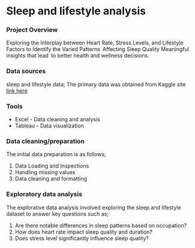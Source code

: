 # Sleep and lifestyle analysis


### Project Overview

Exploring the Interplay between Heart Rate, Stress Levels, and Lifestyle Factors to Identify the Varied Patterns Affecting Sleep Quality Meaningful insights that lead to better health and wellness decisions.

### Data sources

sleep and lifestyle data; The primary data was obtained from Kaggle site [link here](https://www.kaggle.com/datasets/uom190346a/sleep-health-and-lifestyle-dataset)

### Tools 

- Excel - Data cleaning and analysis
- Tableau  - Data visualization
  
### Data cleaning/preparation

The initial data preparation is as follows;

1. Data Loading and Inspections
2. Handling missing values
3. Data cleaning and formatting

### Exploratory data analysis

The  explorative data analysis involved exploring the sleep and lifestyle dataset to answer key questions such as;

1. Are there notable differences in sleep patterns based on occupation?
2. How does heart rate impact sleep quality and duration?
3. Does stress level significantly influence sleep quality?
